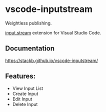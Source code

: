 # vscode-inputstream

Weightless publishing.

[input.stream](https://input.stream) extension for Visual Studio Code.

## Documentation

<https://stackb.github.io/vscode-inputstream/>

## Features:

- View Input List
- Create Input
- Edit Input
- Delete Input